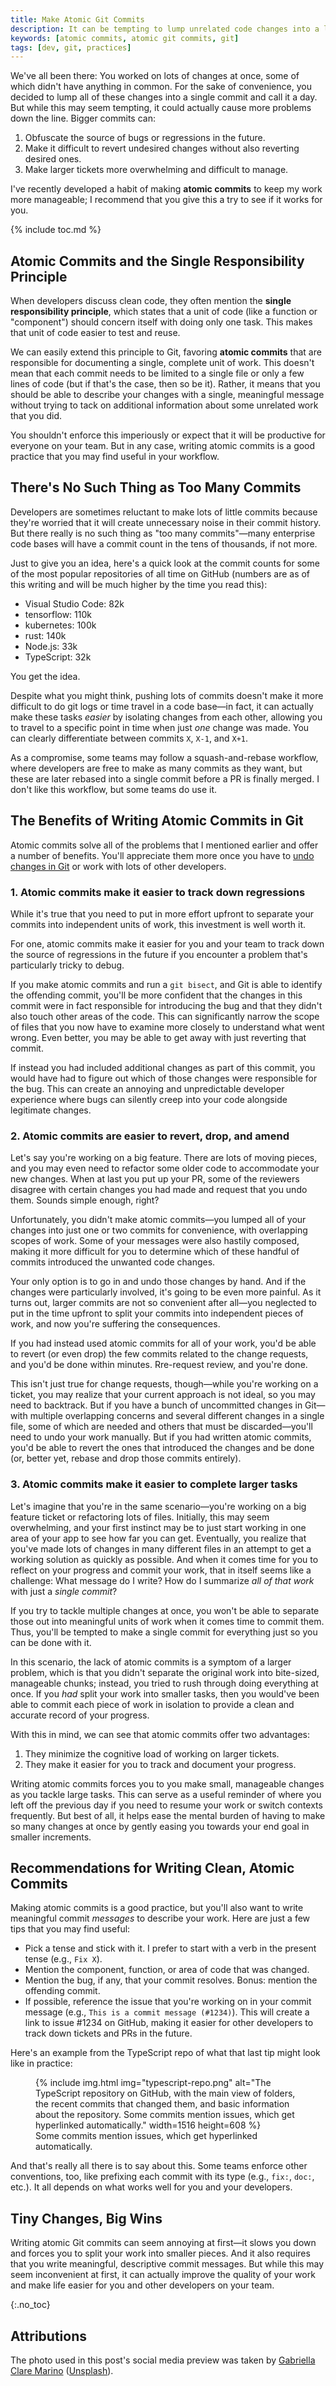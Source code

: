 ```yaml
---
title: Make Atomic Git Commits
description: It can be tempting to lump unrelated code changes into a larger commit, but atomic Git commits are more maintainable.
keywords: [atomic commits, atomic git commits, git]
tags: [dev, git, practices]
---
```


We've all been there: You worked on lots of changes at once, some of which didn't have anything in common. For the sake of convenience, you decided to lump all of these changes into a single commit and call it a day. But while this may seem tempting, it could actually cause more problems down the line. Bigger commits can:

1. Obfuscate the source of bugs or regressions in the future.
2. Make it difficult to revert undesired changes without also reverting desired ones.
3. Make larger tickets more overwhelming and difficult to manage.

I've recently developed a habit of making **atomic commits** to keep my work more manageable; I recommend that you give this a try to see if it works for you.

{% include toc.md %}

## Atomic Commits and the Single Responsibility Principle

When developers discuss clean code, they often mention the **single responsibility principle**, which states that a unit of code (like a function or "component") should concern itself with doing only one task. This makes that unit of code easier to test and reuse.

We can easily extend this principle to Git, favoring **atomic commits** that are responsible for documenting a single, complete unit of work. This doesn't mean that each commit needs to be limited to a single file or only a few lines of code (but if that's the case, then so be it). Rather, it means that you should be able to describe your changes with a single, meaningful message without trying to tack on additional information about some unrelated work that you did.

You shouldn't enforce this imperiously or expect that it will be productive for everyone on your team. But in any case, writing atomic commits is a good practice that you may find useful in your workflow.

## There's No Such Thing as Too Many Commits

Developers are sometimes reluctant to make lots of little commits because they're worried that it will create unnecessary noise in their commit history. But there really is no such thing as "too many commits"—many enterprise code bases will have a commit count in the tens of thousands, if not more.

Just to give you an idea, here's a quick look at the commit counts for some of the most popular repositories of all time on GitHub (numbers are as of this writing and will be much higher by the time you read this):

- Visual Studio Code: 82k
- tensorflow: 110k
- kubernetes: 100k
- rust: 140k
- Node.js: 33k
- TypeScript: 32k

You get the idea.

Despite what you might think, pushing lots of commits doesn't make it more difficult to do git logs or time travel in a code base—in fact, it can actually make these tasks *easier* by isolating changes from each other, allowing you to travel to a specific point in time when just *one* change was made. You can clearly differentiate between commits `X`, `X-1`, and `X+1`.

As a compromise, some teams may follow a squash-and-rebase workflow, where developers are free to make as many commits as they want, but these are later rebased into a single commit before a PR is finally merged. I don't like this workflow, but some teams do use it.

## The Benefits of Writing Atomic Commits in Git

Atomic commits solve all of the problems that I mentioned earlier and offer a number of benefits. You'll appreciate them more once you have to [undo changes in Git](/blog/undoing-changes-in-git/) or work with lots of other developers.

### 1. Atomic commits make it easier to track down regressions

While it's true that you need to put in more effort upfront to separate your commits into independent units of work, this investment is well worth it.

For one, atomic commits make it easier for you and your team to track down the source of regressions in the future if you encounter a problem that's particularly tricky to debug.

If you make atomic commits and run a `git bisect`, and Git is able to identify the offending commit, you'll be more confident that the changes in this commit were in fact responsible for introducing the bug and that they didn't also touch other areas of the code. This can significantly narrow the scope of files that you now have to examine more closely to understand what went wrong. Even better, you may be able to get away with just reverting that commit.

If instead you had included additional changes as part of this commit, you would have had to figure out which of those changes were responsible for the bug. This can create an annoying and unpredictable developer experience where bugs can silently creep into your code alongside legitimate changes.

### 2. Atomic commits are easier to revert, drop, and amend

Let's say you're working on a big feature. There are lots of moving pieces, and you may even need to refactor some older code to accommodate your new changes. When at last you put up your PR, some of the reviewers disagree with certain changes you had made and request that you undo them. Sounds simple enough, right?

Unfortunately, you didn't make atomic commits—you lumped all of your changes into just one or two commits for convenience, with overlapping scopes of work. Some of your messages were also hastily composed, making it more difficult for you to determine which of these handful of commits introduced the unwanted code changes.

Your only option is to go in and undo those changes by hand. And if the changes were particularly involved, it's going to be even more painful. As it turns out, larger commits are not so convenient after all—you neglected to put in the time upfront to split your commits into independent pieces of work, and now you're suffering the consequences.

If you had instead used atomic commits for all of your work, you'd be able to revert (or even drop) the few commits related to the change requests, and you'd be done within minutes. Rre-request review, and you're done.

This isn't just true for change requests, though—while you're working on a ticket, you may realize that your current approach is not ideal, so you may need to backtrack. But if you have a bunch of uncommitted changes in Git—with multiple overlapping concerns and several different changes in a single file, some of which are needed and others that must be discarded—you'll need to undo your work manually. But if you had written atomic commits, you'd be able to revert the ones that introduced the changes and be done (or, better yet, rebase and drop those commits entirely).

### 3. Atomic commits make it easier to complete larger tasks

Let's imagine that you're in the same scenario—you're working on a big feature ticket or refactoring lots of files. Initially, this may seem overwhelming, and your first instinct may be to just start working in one area of your app to see how far you can get. Eventually, you realize that you've made lots of changes in many different files in an attempt to get a working solution as quickly as possible. And when it comes time for you to reflect on your progress and commit your work, that in itself seems like a challenge: What message do I write? How do I summarize *all of that work* with just a *single commit*?

If you try to tackle multiple changes at once, you won't be able to separate those out into meaningful units of work when it comes time to commit them. Thus, you'll be tempted to make a single commit for everything just so you can be done with it.

In this scenario, the lack of atomic commits is a symptom of a larger problem, which is that you didn't separate the original work into bite-sized, manageable chunks; instead, you tried to rush through doing everything at once. If you *had* split your work into smaller tasks, then you would've been able to commit each piece of work in isolation to provide a clean and accurate record of your progress.

With this in mind, we can see that atomic commits offer two advantages:

1. They minimize the cognitive load of working on larger tickets.
2. They make it easier for you to track and document your progress.

Writing atomic commits forces you to you make small, manageable changes as you tackle large tasks. This can serve as a useful reminder of where you left off the previous day if you need to resume your work or switch contexts frequently. But best of all, it helps ease the mental burden of having to make so many changes at once by gently easing you towards your end goal in smaller increments.

## Recommendations for Writing Clean, Atomic Commits

Making atomic commits is a good practice, but you'll also want to write meaningful commit *messages* to describe your work. Here are just a few tips that you may find useful:

- Pick a tense and stick with it. I prefer to start with a verb in the present tense (e.g., `Fix X`).
- Mention the component, function, or area of code that was changed.
- Mention the bug, if any, that your commit resolves. Bonus: mention the offending commit.
- If possible, reference the issue that you're working on in your commit message (e.g., `This is a commit message (#1234)`). This will create a link to issue #1234 on GitHub, making it easier for other developers to track down tickets and PRs in the future.

Here's an example from the TypeScript repo of what that last tip might look like in practice:

<figure>
  {% include img.html img="typescript-repo.png" alt="The TypeScript repository on GitHub, with the main view of folders, the recent commits that changed them, and basic information about the repository. Some commits mention issues, which get hyperlinked automatically." width=1516 height=608 %}
  <figcaption aria-hidden="true">Some commits mention issues, which get hyperlinked automatically.</figcaption>
</figure>

And that's really all there is to say about this. Some teams enforce other conventions, too, like prefixing each commit with its type (e.g., `fix:`, `doc:`, etc.). It all depends on what works well for you and your developers.

## Tiny Changes, Big Wins

Writing atomic Git commits can seem annoying at first—it slows you down and forces you to split your work into smaller pieces. And it also requires that you write meaningful, descriptive commit messages. But while this may seem inconvenient at first, it can actually improve the quality of your work and make life easier for you and other developers on your team.

{:.no_toc}
## Attributions

The photo used in this post's social media preview was taken by [Gabriella Clare Marino](https://unsplash.com/@gabiontheroad) ([Unsplash](https://unsplash.com/photos/j_puSkFWmPI)).

